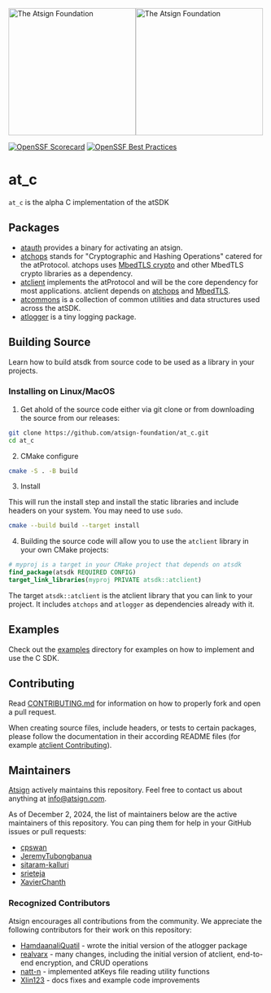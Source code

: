 <a href="https://atsign.com#gh-light-mode-only"><img width=250px src="https://atsign.com/wp-content/uploads/2022/05/atsign-logo-horizontal-color2022.svg#gh-light-mode-only" alt="The Atsign Foundation"></a><a href="https://atsign.com#gh-dark-mode-only"><img width=250px src="https://atsign.com/wp-content/uploads/2023/08/atsign-logo-horizontal-reverse2022-Color.svg#gh-dark-mode-only" alt="The Atsign Foundation"></a>

[![OpenSSF Scorecard](https://api.securityscorecards.dev/projects/github.com/atsign-foundation/at_c/badge)](https://securityscorecards.dev/viewer/?uri=github.com/atsign-foundation/at_c&sort_by=check-score&sort_direction=desc)
[![OpenSSF Best Practices](https://www.bestpractices.dev/projects/8138/badge)](https://www.bestpractices.dev/projects/8138)

# at_c

`at_c` is the alpha C implementation of the atSDK

## Packages

- [atauth](./packages/atauth/README.md) provides a binary for activating an atsign.
- [atchops](./packages/atchops/README.md) stands for "Cryptographic and
Hashing Operations" catered for the atProtocol. atchops uses
[MbedTLS crypto](https://github.com/Mbed-TLS/mbedtls) and other MbedTLS crypto
libraries as a dependency.
- [atclient](./packages/atclient/README.md) implements the atProtocol and will
be the core dependency for most applications. atclient depends on
[atchops](./packages/atchops/README.md) and
[MbedTLS](https://github.com/Mbed-TLS/mbedtls).
- [atcommons](./packages/atcommons/README.md) is a collection of common
utilities and data structures used across the atSDK.
- [atlogger](./packages/atlogger/README.md) is a tiny logging package.

## Building Source

Learn how to build atsdk from source code to be used as a library in your projects.

### Installing on Linux/MacOS

1. Get ahold of the source code either via git clone or from downloading the
source from our releases:

```sh
git clone https://github.com/atsign-foundation/at_c.git
cd at_c
```

2. CMake configure

```sh
cmake -S . -B build
```

3. Install

This will run the install step and install the static libraries and include
headers on your system. You may need to use `sudo`.

```sh
cmake --build build --target install
```

4. Building the source code will allow you to use the `atclient` library in
your own CMake projects:

```cmake
# myproj is a target in your CMake project that depends on atsdk
find_package(atsdk REQUIRED CONFIG)
target_link_libraries(myproj PRIVATE atsdk::atclient)
```

The target `atsdk::atclient` is the atclient library that you can link to
your project. It includes `atchops` and `atlogger` as dependencies already
with it.

## Examples

Check out the [examples](./examples/README.md) directory for examples on how
to implement and use the C SDK.

## Contributing

Read [CONTRIBUTING.md](./CONTRIBUTING.md) for information on how to properly
fork and open a pull request.

When creating source files, include headers, or tests to certain packages,
please follow the documentation in their according README files (for example
[atclient Contributing](./packages/atclient/README.md)).

## Maintainers

[Atsign](https://atsign.com/) actively maintains this repository. Feel free
to contact us about anything at [info@atsign.com](mailto:info@atsign.com).

As of December 2, 2024, the list of maintainers below are the active
maintainers of this repository. You can ping them for help in your GitHub
issues or pull requests:

- [cpswan](https://github.com/cpswan)
- [JeremyTubongbanua](https://github.com/JeremyTubongbanua)
- [sitaram-kalluri](https://github.com/sitaram-kalluri)
- [srieteja](https://github.com/srieteja)
- [XavierChanth](https://github.com/XavierChanth)

### Recognized Contributors

Atsign encourages all contributions from the community. We appreciate the
following contributors for their work on this repository:

- [HamdaanaliQuatil](https://github.com/HamdaanAliQuatil) - wrote the initial
version of the atlogger package
- [realvarx](https://github.com/realvarx) - many changes, including the
initial version of atclient, end-to-end encryption, and CRUD operations
- [natt-n](https://github.com/natt-n) - implemented atKeys file reading
utility functions
- [Xlin123](https://github.com/Xlin123) - docs fixes and example code
improvements
